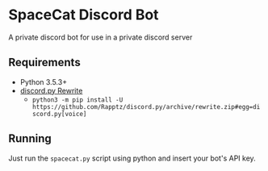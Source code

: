 # SpaceCat Discord Bot

A private discord bot for use in a private discord server

## Requirements

-   Python 3.5.3+
-   [discord.py Rewrite](https://github.com/Rapptz/discord.py/tree/rewrite)
    -   `python3 -m pip install -U https://github.com/Rapptz/discord.py/archive/rewrite.zip#egg=discord.py[voice]`

## Running

Just run the `spacecat.py` script using python and insert your bot's API key.
